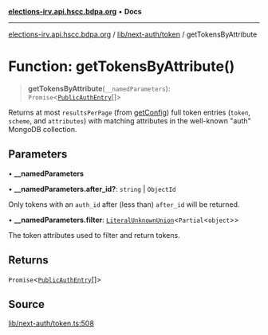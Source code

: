 [**elections-irv.api.hscc.bdpa.org**](../../../../README.md) • **Docs**

***

[elections-irv.api.hscc.bdpa.org](../../../../README.md) / [lib/next-auth/token](../README.md) / getTokensByAttribute

# Function: getTokensByAttribute()

> **getTokensByAttribute**(`__namedParameters`): `Promise`\<[`PublicAuthEntry`](../../db/type-aliases/PublicAuthEntry.md)[]\>

Returns at most `resultsPerPage` (from [getConfig](../../constants/functions/getConfig.md)) full token entries
(`token`, `scheme`, and `attributes`) with matching attributes in the
well-known "auth" MongoDB collection.

## Parameters

• **\_\_namedParameters**

• **\_\_namedParameters.after\_id?**: `string` \| `ObjectId`

Only tokens with an `auth_id` after (less than) `after_id` will be returned.

• **\_\_namedParameters.filter**: [`LiteralUnknownUnion`](../../../../types/global/type-aliases/LiteralUnknownUnion.md)\<`Partial`\<`object`\>\>

The token attributes used to filter and return tokens.

## Returns

`Promise`\<[`PublicAuthEntry`](../../db/type-aliases/PublicAuthEntry.md)[]\>

## Source

[lib/next-auth/token.ts:508](https://github.com/Xunnamius/elections_irv.api.hscc.bdpa.org/blob/c917ea60595d63d322e4038beb12d08f7d64cdd2/lib/next-auth/token.ts#L508)
